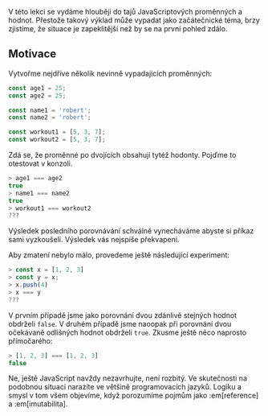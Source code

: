 V této lekci se vydáme hlouběji do tajů JavaScriptových proměnných a hodnot. Přestože takový výklad může vypadat jako začátečnické téma, brzy zjistíme, že situace je zapeklitější než by se na první pohled zdálo. 

## Motivace

Vytvořme nejdříve několik nevinně vypadajících proměnných:

```js
const age1 = 25;
const age2 = 25;

const name1 = 'robert';
const name2 = 'robert';

const workout1 = [5, 3, 7];
const workout2 = [5, 3, 7];
```

Zdá se, že proměnné po dvojících obsahují tytéž hodonty. Pojďme to otestovat v konzoli.

```js
> age1 === age2
true
> name1 === name2
true
> workout1 === workout2
???
```

Výsledek posledního porovnávání schválně vynecháváme abyste si příkaz sami vyzkoušeli. Výsledek vás nejspíše překvapeni. 

Aby zmatení nebylo málo, provedeme ještě následující experiment:

```js
> const x = [1, 2, 3]
> const y = x;
> x.push(4)
> x === y
???
```

V prvním případě jsme jako porovnání dvou zdánlivě stejných hodnot obdrželi `false`. V druhém případě jsme naoopak při porovnání dvou očekávaně odlišných hodnot obdrželi `true`. Zkusme ještě něco naprosto přímočarého:

```js
> [1, 2, 3] === [1, 2, 3]
false
```

Ne, ještě JavaScript navždy nezavrhujte, není rozbitý. Ve skutečnosti na podobnou situaci narazíte ve většině programovacích jazyků. Logiku a smysl v tom všem objevíme, když porozumíme pojmům jako :em[reference] a :em[imutabilita].
